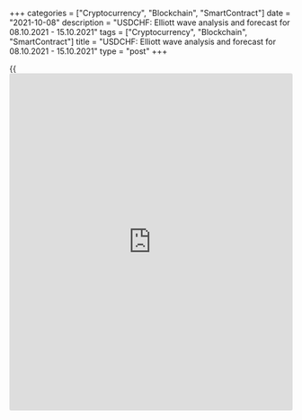 +++
categories = ["Cryptocurrency", "Blockchain", "SmartContract"]
date = "2021-10-08"
description = "USDCHF: Elliott wave analysis and forecast for 08.10.2021 - 15.10.2021"
tags = ["Cryptocurrency", "Blockchain", "SmartContract"]
title = "USDCHF: Elliott wave analysis and forecast for 08.10.2021 - 15.10.2021"
type = "post"
+++

{{<iframe id="large-banner" src="https://www.bounty.group/#slide=23.0" width="100%" height="600" scrolling="no" style="border: 0px solid rgb(216, 221, 230); border-radius: 3px;">}}

2021-10-08

2021-10-08

USDCHF: Elliott wave analysis and forecast for 08.10.2021 –
15.10.2021Alex Geuta

 **Main scenario:** consider long positions from corrections above the
level of 0.9204 with a target of 0.9506 – 0.9685.

 **Alternative scenario:** breakout and consolidation below the level of
0.9204 will allow the pair to continue declining to the levels of 0.9103
– 0.9018.

 **Analysis:** Daily chart: presumably, a descending first wave of
larger degree (1) of 5 is formed, and an ascending correction is now
developing as second wave (2) of 5. Wave C of (2) continues developing
on the H4 chart. Wave i of C is formed, a corrective wave ii of C is
completed, and wave iii of C is unfolding as parts of wave C of (2). The
third wave of smaller degree (iii) of iii appears to have formed on the
H1 chart, and a corrective wave (iv) of iii is developing at the moment.
If the presumption is correct, the pair will continue to rise to the
levels of 0.9506 – 0.9685 after correction. The level of 0.9204 is
critical in this scenario. Its breakout will allow the pair to continue
falling to the levels of 0.9103 – 0.9018.

* * *

* * *

## Price chart of USDCHF in real time mode

The content of this article reflects the author’s opinion and does not
necessarily reflect the official position of LiteForex. The material
published on this page is provided for informational purposes only and
should not be considered as the provision of investment advice for the
purposes of Directive 2004/39/EC.

Rate this article:

{{value}}

( {{count}} {{title}} )